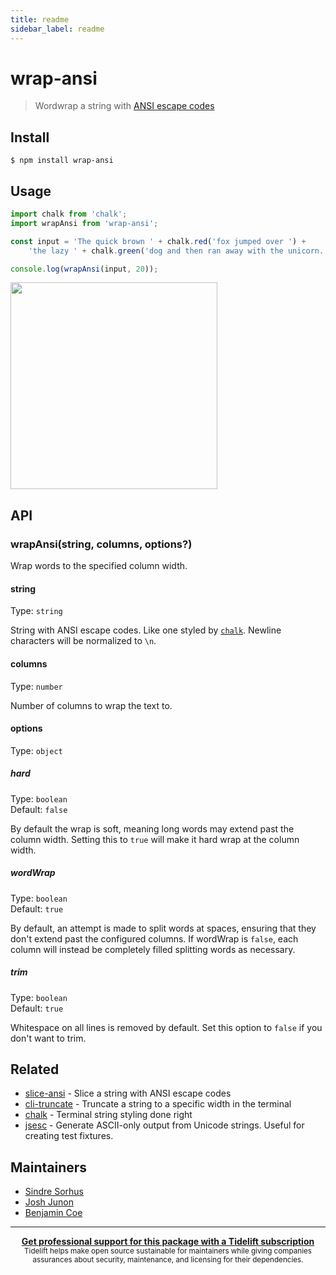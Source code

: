 ```yaml
---
title: readme
sidebar_label: readme
---
```

# wrap-ansi

> Wordwrap a string with [ANSI escape codes](https://en.wikipedia.org/wiki/ANSI_escape_code#Colors_and_Styles)

## Install

```
$ npm install wrap-ansi
```

## Usage

```js
import chalk from 'chalk';
import wrapAnsi from 'wrap-ansi';

const input = 'The quick brown ' + chalk.red('fox jumped over ') +
	'the lazy ' + chalk.green('dog and then ran away with the unicorn.');

console.log(wrapAnsi(input, 20));
```

<img width="331" src="screenshot.png">

## API

### wrapAnsi(string, columns, options?)

Wrap words to the specified column width.

#### string

Type: `string`

String with ANSI escape codes. Like one styled by [`chalk`](https://github.com/chalk/chalk). Newline characters will be normalized to `\n`.

#### columns

Type: `number`

Number of columns to wrap the text to.

#### options

Type: `object`

##### hard

Type: `boolean`\
Default: `false`

By default the wrap is soft, meaning long words may extend past the column width. Setting this to `true` will make it hard wrap at the column width.

##### wordWrap

Type: `boolean`\
Default: `true`

By default, an attempt is made to split words at spaces, ensuring that they don't extend past the configured columns. If wordWrap is `false`, each column will instead be completely filled splitting words as necessary.

##### trim

Type: `boolean`\
Default: `true`

Whitespace on all lines is removed by default. Set this option to `false` if you don't want to trim.

## Related

- [slice-ansi](https://github.com/chalk/slice-ansi) - Slice a string with ANSI escape codes
- [cli-truncate](https://github.com/sindresorhus/cli-truncate) - Truncate a string to a specific width in the terminal
- [chalk](https://github.com/chalk/chalk) - Terminal string styling done right
- [jsesc](https://github.com/mathiasbynens/jsesc) - Generate ASCII-only output from Unicode strings. Useful for creating test fixtures.

## Maintainers

- [Sindre Sorhus](https://github.com/sindresorhus)
- [Josh Junon](https://github.com/qix-)
- [Benjamin Coe](https://github.com/bcoe)

---

<div align="center">
	<b>
		<a href="https://tidelift.com/subscription/pkg/npm-wrap_ansi?utm_source=npm-wrap-ansi&utm_medium=referral&utm_campaign=readme">Get professional support for this package with a Tidelift subscription</a>
	</b>
	<br>
	<sub>
		Tidelift helps make open source sustainable for maintainers while giving companies<br>assurances about security, maintenance, and licensing for their dependencies.
	</sub>
</div>

